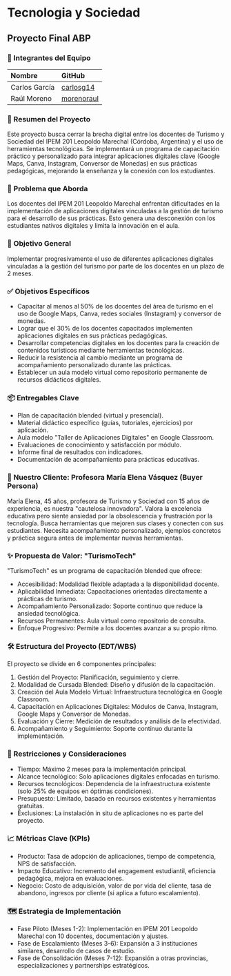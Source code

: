 # Tecnologia y Sociedad
## Proyecto Final ABP


### 👥 Integrantes del Equipo

| Nombre           | GitHub                               |
| :--------------- | :----------------------------------- |
| Carlos García    | [carlosg14](https://github.com/carlosg14) |
| Raúl Moreno      | [morenoraul](https://github.com/morenoraul/) |

### 🚀 Resumen del Proyecto
Este proyecto busca cerrar la brecha digital entre los docentes de Turismo y Sociedad del IPEM 201 Leopoldo Marechal (Córdoba, Argentina) y el uso de herramientas tecnológicas. Se implementará un programa de capacitación práctico y personalizado para integrar aplicaciones digitales clave (Google Maps, Canva, Instagram, Conversor de Monedas) en sus prácticas pedagógicas, mejorando la enseñanza y la conexión con los estudiantes.

### 🎯 Problema que Aborda
Los docentes del IPEM 201 Leopoldo Marechal enfrentan dificultades en la implementación de aplicaciones digitales vinculadas a la gestión de turismo para el desarrollo de sus prácticas. Esto genera una desconexión con los estudiantes nativos digitales y limita la innovación en el aula.

### 🌟 Objetivo General
Implementar progresivamente el uso de diferentes aplicaciones digitales vinculadas a la gestión del turismo por parte de los docentes en un plazo de 2 meses.

### ✅ Objetivos Específicos
* Capacitar al menos al 50% de los docentes del área de turismo en el uso de Google Maps, Canva, redes sociales (Instagram) y conversor de monedas.
* Lograr que el 30% de los docentes capacitados implementen aplicaciones digitales en sus prácticas pedagógicas.
* Desarrollar competencias digitales en los docentes para la creación de contenidos turísticos mediante herramientas tecnológicas.
* Reducir la resistencia al cambio mediante un programa de acompañamiento personalizado durante las prácticas.
* Establecer un aula modelo virtual como repositorio permanente de recursos didácticos digitales.

### 📦 Entregables Clave
* Plan de capacitación blended (virtual y presencial).
* Material didáctico específico (guías, tutoriales, ejercicios) por aplicación.
* Aula modelo "Taller de Aplicaciones Digitales" en Google Classroom.
* Evaluaciones de conocimiento y satisfacción por módulo.
* Informe final de resultados con indicadores.
* Documentación de acompañamiento para prácticas educativas.

### 👤 Nuestro Cliente: Profesora María Elena Vásquez (Buyer Persona)
María Elena, 45 años, profesora de Turismo y Sociedad con 15 años de experiencia, es nuestra "cautelosa innovadora". Valora la excelencia educativa pero siente ansiedad por la obsolescencia y frustración por la tecnología. Busca herramientas que mejoren sus clases y conecten con sus estudiantes. Necesita acompañamiento personalizado, ejemplos concretos y práctica segura antes de implementar nuevas herramientas.

### ✨ Propuesta de Valor: "TurismoTech"
"TurismoTech" es un programa de capacitación blended que ofrece:
  * Accesibilidad: Modalidad flexible adaptada a la disponibilidad docente.
  * Aplicabilidad Inmediata: Capacitaciones orientadas directamente a prácticas de turismo.
  * Acompañamiento Personalizado: Soporte continuo que reduce la ansiedad tecnológica.
  * Recursos Permanentes: Aula virtual como repositorio de consulta.
  * Enfoque Progresivo: Permite a los docentes avanzar a su propio ritmo.

### 🛠️ Estructura del Proyecto (EDT/WBS)
El proyecto se divide en 6 componentes principales:
  1. Gestión del Proyecto: Planificación, seguimiento y cierre.
  2. Modalidad de Cursada Blended: Diseño y difusión de la capacitación.
  3. Creación del Aula Modelo Virtual: Infraestructura tecnológica en Google Classroom.
  4. Capacitación en Aplicaciones Digitales: Módulos de Canva, Instagram, Google Maps y Conversor de Monedas.
  5. Evaluación y Cierre: Medición de resultados y análisis de la efectividad.
  6. Acompañamiento y Seguimiento: Soporte continuo durante la implementación.

### 🚧 Restricciones y Consideraciones
  * Tiempo: Máximo 2 meses para la implementación principal.
  * Alcance tecnológico: Solo aplicaciones digitales enfocadas en turismo.
  * Recursos tecnológicos: Dependencia de la infraestructura existente (solo 25% de equipos en óptimas condiciones).
  * Presupuesto: Limitado, basado en recursos existentes y herramientas gratuitas.
  * Exclusiones: La instalación in situ de aplicaciones no es parte del proyecto.

### 📈 Métricas Clave (KPIs)
  * Producto: Tasa de adopción de aplicaciones, tiempo de competencia, NPS de satisfacción.
  * Impacto Educativo: Incremento del engagement estudiantil, eficiencia pedagógica, mejora en evaluaciones.
  * Negocio: Costo de adquisición, valor de por vida del cliente, tasa de abandono, ingresos por cliente (si aplica a futuro escalamiento).

### 🗺️ Estrategia de Implementación
  * Fase Piloto (Meses 1-2): Implementación en IPEM 201 Leopoldo Marechal con 10 docentes, documentación y ajustes.
  * Fase de Escalamiento (Meses 3-6): Expansión a 3 instituciones similares, desarrollo de casos de estudio.
  * Fase de Consolidación (Meses 7-12): Expansión a otras provincias, especializaciones y partnerships estratégicos.
